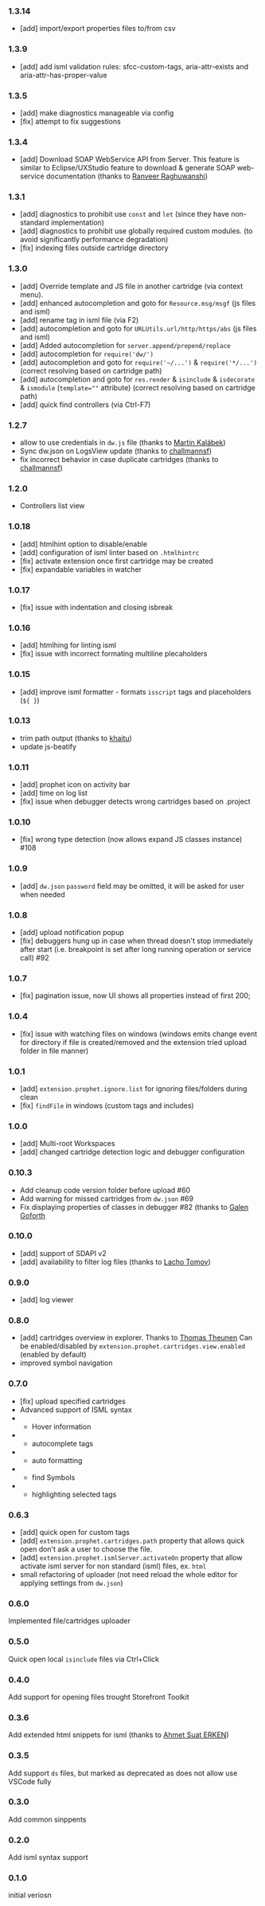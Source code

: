 ### 1.3.14
* [add] import/export properties files to/from csv

### 1.3.9
* [add] add isml validation rules: sfcc-custom-tags, aria-attr-exists and aria-attr-has-proper-value

### 1.3.5
* [add] make diagnostics manageable via config
* [fix] attempt to fix suggestions

### 1.3.4
* [add] Download SOAP WebService API from Server. This feature is similar to Eclipse/UXStudio feature to download & generate SOAP web-service documentation (thanks to [Ranveer Raghuwanshi](https://github.com/ranveer5289))


### 1.3.1
* [add] diagnostics to prohibit use `const` and `let` (since they have non-standard implementation)
* [add] diagnostics to prohibit use globally required custom modules. (to avoid significantly performance degradation)
* [fix] indexing files outside cartridge directory

### 1.3.0

* [add] Override template and JS file in another cartridge (via context menu).
* [add] enhanced autocompletion and goto for `Resource.msg/msgf` (js files and isml)
* [add] rename tag in isml file (via F2)
* [add] autocompletion and goto for `URLUtils.url/http/https/abs` (js files and isml)
* [add] Added autocompletion for `server.append/prepend/replace`
* [add] autocompletion for `require('dw/')`
* [add] autocompletion and goto for `require('~/...')` & `require('*/...')` (correct resolving based on cartridge path)
* [add] autocompletion and goto for `res.render` & `isinclude` & `isdecorate` & `ismodule` (`template=""` attribute) (correct resolving based on cartridge path)
* [add] quick find controllers (via Ctrl-F7)

### 1.2.7
 * allow to use credentials in `dw.js` file (thanks to [Martin Kalábek](https://github.com/Eneris))
 * Sync dw.json on LogsView update (thanks to [challmannsf](https://github.com/challmannsf))
 * fix incorrect behavior in case duplicate cartridges (thanks to [challmannsf](https://github.com/challmannsf))

### 1.2.0
 * Controllers list view

### 1.0.18
 * [add] htmlhint option to disable/enable
 * [add] configuration of isml linter based on `.htmlhintrc`
 * [fix] activate extension once first cartridge may be created
 * [fix] expandable variables in watcher

### 1.0.17
 * [fix] issue with indentation and closing isbreak

### 1.0.16
* [add] htmlhing for linting isml
* [fix] issue with incorrect formating multiline plecaholders

### 1.0.15
* [add] improve isml formatter - formats `isscript` tags and placeholders (`${ }`)

### 1.0.13
* trim path output (thanks to [khaitu](https://github.com/khaitu))
* update js-beatify

### 1.0.11

* [add] prophet icon on activity bar
* [add] time on log list
* [fix] issue when debugger detects wrong cartridges based on .project


### 1.0.10

* [fix] wrong type detection (now allows expand JS classes instance) #108

### 1.0.9

* [add] `dw.json` `password` field may be omitted, it will be asked for user when needed

### 1.0.8

* [add] upload notification popup
* [fix] debuggers hung up in case when thread doesn't stop immediately after start (i.e. breakpoint is set after long running operation or service call) #92

### 1.0.7

* [fix] pagination issue, now UI shows all properties instead of first 200;

### 1.0.4

* [fix] issue with watching files on windows (windows emits change event for directory if file is created/removed and the extension tried upload folder in file manner)

### 1.0.1

* [add] `extension.prophet.ignore.list` for ignoring files/folders during clean
* [fix] `findFile` in windows (custom tags and includes)


### 1.0.0
* [add] Multi-root Workspaces
* [add] changed cartridge detection logic and debugger configuration

### 0.10.3

* Add cleanup code version folder before upload #60
* Add warning for missed cartridges from `dw.json` #69
* Fix displaying properties of classes in debugger #82 (thanks to [Galen Goforth](https://github.com/ghgofort)

### 0.10.0

* [add] support of SDAPI v2
* [add] availability to filter log files (thanks to [Lacho Tomov](https://github.com/ltomov))


### 0.9.0

* [add] log viewer

### 0.8.0

* [add] cartridges overview in explorer. Thanks to [Thomas Theunen](https://github.com/taurgis) Can be enabled/disabled by `extension.prophet.cartridges.view.enabled` (enabled by default)
* improved symbol navigation


### 0.7.0

* [fix] upload specified cartridges
* Advanced support of ISML syntax
* * Hover information
* * autocomplete tags
* * auto formatting
* * find Symbols
* * highlighting selected tags

### 0.6.3

* [add] quick open for custom tags
* [add] `extension.prophet.cartridges.path` property that allows quick open don't ask a user to choose the file.
* [add] `extension.prophet.ismlServer.activateOn` property that allow activate isml server for non standard (isml) files, ex. `html`
* small refactoring of uploader (not need reload the whole editor for applying settings from `dw.json`)


### 0.6.0

Implemented file/cartridges uploader

### 0.5.0

Quick open local `isinclude` files via Ctrl+Click

### 0.4.0

Add support for opening files trought Storefront Toolkit

### 0.3.6

Add extended html snippets for isml (thanks to [Ahmet Suat ERKEN](https://github.com/suaterken))

### 0.3.5

Add support `ds` files, but marked as deprecated as does not allow use VSCode fully

### 0.3.0

Add common sinppents

### 0.2.0

Add isml syntax support

### 0.1.0

initial veriosn
